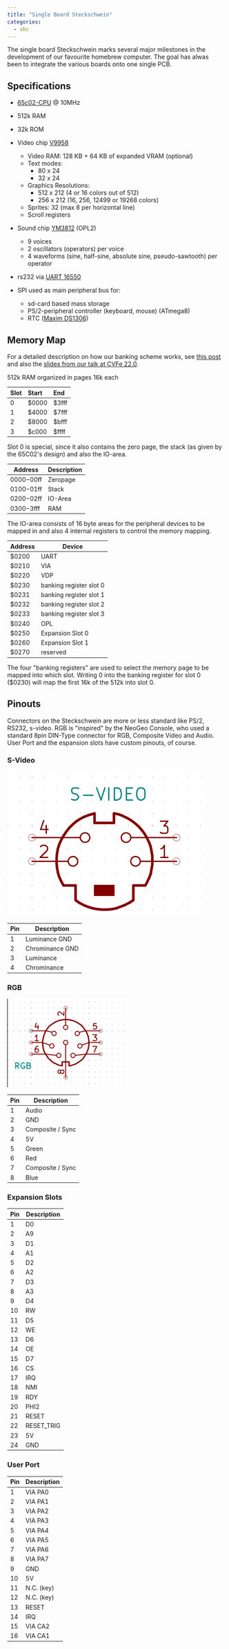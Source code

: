 ```yaml
---
title: "Single Board Steckschwein"
categories:
  - sbc
---
```

The single board Steckschwein marks several major milestones in the development of our favourite homebrew computer. The goal has alwas been to integrate the various boards onto one single PCB.

## Specifications
- [65c02-CPU](https://en.wikipedia.org/wiki/MOS_Technology_6502) @ 10MHz
- 512k RAM
- 32k ROM
- Video chip [V9958](https://en.wikipedia.org/wiki/Yamaha_V9958)
  - Video RAM: 128 KB + 64 KB of expanded VRAM (optional)
  - Text modes:
    - 80 x 24 
    - 32 x 24
  - Graphics Resolutions: 
    - 512 x 212 (4 or 16 colors out of 512) 
    - 256 x 212 (16, 256, 12499 or 19268 colors)
  - Sprites: 32 (max 8 per horizontal line)
  - Scroll registers

- Sound chip [YM3812](https://en.wikipedia.org/wiki/Yamaha_YM3812) (OPL2)
  - 9 voices
  - 2 oscillators (operators) per voice
  - 4 waveforms (sine, half-sine, absolute sine, pseudo-sawtooth) per operator

- rs232 via [UART 16550](https://en.wikipedia.org/wiki/16550_UART)
- SPI used as main peripheral bus for:
    - sd-card based mass storage
    - PS/2-peripheral controller (keyboard, mouse) (ATmega8)
    - RTC ([Maxim DS1306](http://www.maximintegrated.com/en/products/digital/real-time-clocks/DS1306.html))


## Memory Map

For a detailed description on how our banking scheme works, see [this post](/post/512k-ought-to-be-enough-for-anybody/) and also the [slides from our talk at CVFe 22.0](/pdf/vcfe22.pdf).

512k RAM organized in pages 16k each

|Slot|Start|End|
|:---|:---|:---|
|0|$0000|$3fff|
|1|$4000|$7fff|
|2|$8000|$bfff|
|3|$c000|$ffff|

Slot 0 is special, since it also contains the zero page, the stack (as given by the 65C02's design) and also the IO-area. 

| Address | Description |  
| --- | --- | 
| $0000-$00ff | Zeropage | 
| $0100-$01ff | Stack |
| $0200-$02ff | IO-Area | 
| $0300-$3fff | RAM |

The IO-area consists of 16 byte areas for the peripheral devices to be mapped in and also 4 internal registers to control the memory mapping. 

| Address | Device |
| --- | --- |
| $0200 | UART |
| $0210 | VIA |
| $0220 | VDP |
| $0230 | banking register slot 0|
| $0231 | banking register slot 1|
| $0232 | banking register slot 2|
| $0233 | banking register slot 3|
| $0240 | OPL |
| $0250 | Expansion Slot 0 |
| $0260 | Expansion Slot 1 |
| $0270 | reserved |

The four "banking registers" are used to select the memory page to be mapped into which slot. Writing 0 into the banking register for slot 0 ($0230) will map the first 16k of the 512k into slot 0.


## Pinouts
Connectors on the Steckschwein are more or less standard like PS/2, RS232, s-video. RGB is "inspired" by the NeoGeo Console, who used a standard 8pin DIN-Type connector for RGB, Composite Video and Audio. \
User Port and the espansion slots have custom pinouts, of course.

### S-Video

![S-Video jack](images/s-video.png)

|Pin|Description|
|---|-----------|
|1  |Luminance GND|
|2  |Chrominance GND|
|3  |Luminance|
|4  |Chrominance|
 
### RGB
![RGB jack](images/rgb.png)

|Pin|Description|
|---|-----------|
|1  |Audio|
|2  |GND|
|3  |Composite / Sync|
|4  |5V|
|5  |Green|
|6  |Red|
|7  |Composite / Sync|
|8  |Blue|
### Expansion Slots


|Pin|Description|
|---|-----------|
|1|D0|
|2|A9|
|3|D1|
|4|A1|
|5|D2|
|6|A2|
|7|D3|
|8|A3|
|9|D4|
|10|RW|
|11|D5|
|12|WE|
|13|D6|
|14|OE|
|15|D7|
|16|CS|
|17|IRQ|
|18|NMI|
|19|RDY|
|20|PHI2|
|21|RESET|
|22|RESET_TRIG|
|23|5V|
|24|GND|

### User Port

|Pin|Description|
|---|-----------|
|1|VIA PA0|
|2|VIA PA1|
|3|VIA PA2|
|4|VIA PA3|
|5|VIA PA4|
|6|VIA PA5|
|7|VIA PA6|
|8|VIA PA7|
|9|GND|
|10|5V|
|11|N.C. (key)|
|12|N.C. (key)|
|13|RESET|
|14|IRQ|
|15|VIA CA2|
|16|VIA CA1|
